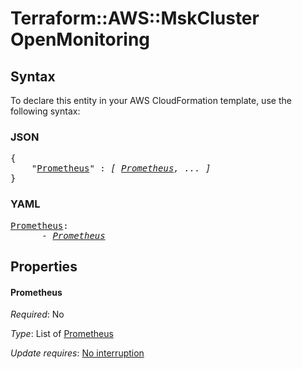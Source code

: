 # Terraform::AWS::MskCluster OpenMonitoring

## Syntax

To declare this entity in your AWS CloudFormation template, use the following syntax:

### JSON

<pre>
{
    "<a href="#prometheus" title="Prometheus">Prometheus</a>" : <i>[ <a href="openmonitoring-prometheus.md">Prometheus</a>, ... ]</i>
}
</pre>

### YAML

<pre>
<a href="#prometheus" title="Prometheus">Prometheus</a>: <i>
      - <a href="openmonitoring-prometheus.md">Prometheus</a></i>
</pre>

## Properties

#### Prometheus

_Required_: No

_Type_: List of <a href="openmonitoring-prometheus.md">Prometheus</a>

_Update requires_: [No interruption](https://docs.aws.amazon.com/AWSCloudFormation/latest/UserGuide/using-cfn-updating-stacks-update-behaviors.html#update-no-interrupt)


